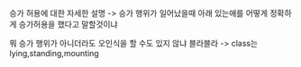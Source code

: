 
승가 허용에 대한 자세한 설명
-> 승가 행위가 일어났을때 아래 있는애를 어떻게 정확하게 승가허용을 했다고 말할것이냐

뭐 승가 행위가 아니더라도 오인식을 할 수도 있지 않냐 블라블라
-> class는 lying,standing,mounting